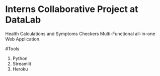 # Interns Collaborative Project at DataLab
Health Calculations and Symptoms Checkers Multi-Functional all-in-one Web Application.

#Tools

1. Python
2. Streamlit
3. Heroku
